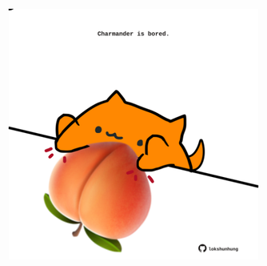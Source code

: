 <!-- built at 23/04/2022, 07:00:50 UTC -->
<p align="center">
  <img width="500" height="500" src="./ReadmeImage.svg">
</p>
